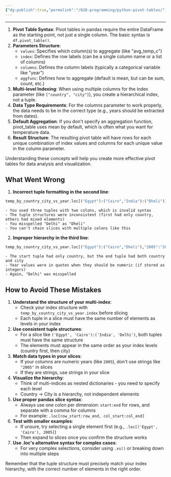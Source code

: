 ```yaml
---
{"dg-publish":true,"permalink":"/020-programming/python-pivot-tables/","created":"2025-03-06T14:43:23.000-05:00","updated":"2025-03-08T13:19:23.000-05:00"}
---
```


---

1. **Pivot Table Syntax**: Pivot tables in pandas require the entire DataFrame as the starting point, not just a single column. The basic syntax is `df.pivot_table()`.
2. **Parameters Structure**:
    - `values`: Specifies which column(s) to aggregate (like "avg_temp_c")
    - `index`: Defines the row labels (can be a single column name or a list of columns)
    - `columns`: Defines the column labels (typically a categorical variable like "year")
    - `aggfunc`: Defines how to aggregate (default is mean, but can be sum, count, etc.)
3. **Multi-level Indexing**: When using multiple columns for the index parameter (like `["country", "city"]`), you create a hierarchical index, not a tuple.
4. **Data Type Requirements**: For the columns parameter to work properly, the data needs to be in the correct type (e.g., years should be extracted from dates).
5. **Default Aggregation**: If you don't specify an aggregation function, pivot_table uses mean by default, which is often what you want for temperature data.
6. **Result Structure**: The resulting pivot table will have rows for each unique combination of index values and columns for each unique value in the column parameter.

Understanding these concepts will help you create more effective pivot tables for data analysis and visualization.


## What Went Wrong

1. **Incorrect tuple formatting in the second line**:

```python
temp_by_country_city_vs_year.loc[("Egypt"):("Cairo","India"):("Dheli")]
```

    - You used three tuples with two colons, which is invalid syntax
    - The tuple structures were inconsistent (first had only country, others had mixed elements)
    - You misspelled "Delhi" as "Dheli"
    - You can't chain slices with multiple colons like this
2. **Improper hierarchy in the third line**:

```python
temp_by_country_city_vs_year.loc[("Egypt"):("Cairo","Dheli"),"2005":"2010"]
```

    - The start tuple had only country, but the end tuple had both country and city
    - Year values were in quotes when they should be numeric (if stored as integers)
    - Again, "Delhi" was misspelled

## How to Avoid These Mistakes

1. **Understand the structure of your multi-index**:
    - Check your index structure with `temp_by_country_city_vs_year.index` before slicing
    - Each tuple in a slice must have the same number of elements as levels in your index
2. **Use consistent tuple structures**:
    - For a slice like `('Egypt', 'Cairo'):('India', 'Delhi')`, both tuples must have the same structure
    - The elements must appear in the same order as your index levels (country first, then city)
3. **Match data types in your slices**:
    - If your columns are numeric years (like `2005`), don't use strings like `"2005"` in slices
    - If they are strings, use strings in your slice
4. **Visualize the hierarchy**:
    - Think of multi-indices as nested dictionaries - you need to specify each level
    - Country → City is a hierarchy, not independent elements
5. **Use proper pandas slice syntax**:
    - Always use one colon per dimension: `start:end` for rows, and separate with a comma for columns
    - For example: `.loc[row_start:row_end, col_start:col_end]`
6. **Test with smaller examples**:
    - If unsure, try selecting a single element first (e.g., `.loc[('Egypt', 'Cairo'), 2005]`)
    - Then expand to slices once you confirm the structure works
7. **Use .loc's alternative syntax for complex cases**:
    - For very complex selections, consider using `.xs()` or breaking down into multiple steps

Remember that the tuple structure must precisely match your index hierarchy, with the correct number of elements in the right order.

